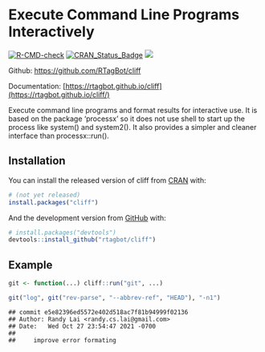 
<!-- README.md is generated from README.Rmd. Please edit that file -->

# Execute Command Line Programs Interactively

<!-- badges: start -->

[![R-CMD-check](https://github.com/rtagbot/cliff/workflows/R-CMD-check/badge.svg)](https://github.com/rtagbot/cliff/actions)
[![CRAN\_Status\_Badge](https://www.r-pkg.org/badges/version/cliff)](https://cran.r-project.org/package=cliff)
[![](https://cranlogs.r-pkg.org/badges/grand-total/cliff)](https://cran.r-project.org/package=cliff)
<!-- badges: end -->

Github: <https://github.com/RTagBot/cliff>

Documentation:
[https://rtagbot.github.io/cliff](https://rtagbot.github.io/cliff/)

Execute command line programs and format results for interactive use. It
is based on the package ‘processx’ so it does not use shell to start up
the process like system() and system2(). It also provides a simpler and
cleaner interface than processx::run().

## Installation

You can install the released version of cliff from
[CRAN](https://CRAN.R-project.org) with:

``` r
# (not yet released)
install.packages("cliff")
```

And the development version from [GitHub](https://github.com/) with:

``` r
# install.packages("devtools")
devtools::install_github("rtagbot/cliff")
```

## Example

``` r
git <- function(...) cliff::run("git", ...)

git("log", git("rev-parse", "--abbrev-ref", "HEAD"), "-n1")
```

    ## commit e5e82396ed5572e402d518ac7f81b94999f02136
    ## Author: Randy Lai <randy.cs.lai@gmail.com>
    ## Date:   Wed Oct 27 23:54:47 2021 -0700
    ## 
    ##     improve error formating
